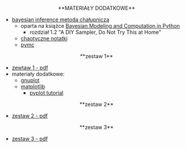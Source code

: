 <center>
**MATERIAŁY DODATKOWE**
</center>

- [bayesian inference metodą chałupniczą](---ThisDir---/metoda_chalupnicza.py)
  - oparta na książce [Bayesian Modeling and Computation in Python](https://bayesiancomputationbook.com/welcome.html)
    - rozdział 1.2 "A DIY Sampler, Do Not Try This at Home"
  - [chaotyczne notatki](---ThisDir---/2024-01-27-Note-13-04.pdf)
  - [pymc](https://www.pymc.io/welcome.html)

<center>
**zestaw 1**
</center>

- [zewtaw 1 - pdf](---ThisDir---/1.pdf)
- materiały dodatkowe:
  - [gnuplot](http://www.gnuplot.info/)
  - [matplotlib](https://matplotlib.org/)
    - [pyplot tutorial](https://matplotlib.org/stable/tutorials/pyplot.html)

<center>
**zestaw 2**
</center>

- [zestaw 2 - pdf](---ThisDir---/2.pdf)

<center>
**zestaw 3**
</center>

- [zestaw 3 - pdf](---ThisDir---/3.pdf)


